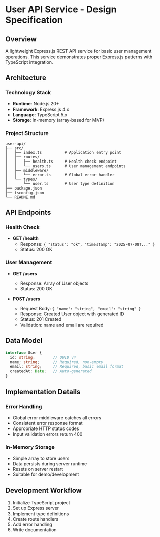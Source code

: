 # User API Service - Design Specification

## Overview
A lightweight Express.js REST API service for basic user management operations. This service demonstrates proper Express.js patterns with TypeScript integration.

## Architecture

### Technology Stack
- **Runtime**: Node.js 20+
- **Framework**: Express.js 4.x
- **Language**: TypeScript 5.x
- **Storage**: In-memory (array-based for MVP)

### Project Structure
```
user-api/
├── src/
│   ├── index.ts          # Application entry point
│   ├── routes/
│   │   ├── health.ts     # Health check endpoint
│   │   └── users.ts      # User management endpoints
│   ├── middleware/
│   │   └── error.ts      # Global error handler
│   └── types/
│       └── user.ts       # User type definition
├── package.json
├── tsconfig.json
└── README.md
```

## API Endpoints

### Health Check
- **GET /health**
  - Response: `{ "status": "ok", "timestamp": "2025-07-08T..." }`
  - Status: 200 OK

### User Management
- **GET /users**
  - Response: Array of User objects
  - Status: 200 OK

- **POST /users**
  - Request Body: `{ "name": "string", "email": "string" }`
  - Response: Created User object with generated ID
  - Status: 201 Created
  - Validation: name and email are required

## Data Model
```typescript
interface User {
  id: string;        // UUID v4
  name: string;      // Required, non-empty
  email: string;     // Required, basic email format
  createdAt: Date;   // Auto-generated
}
```

## Implementation Details

### Error Handling
- Global error middleware catches all errors
- Consistent error response format
- Appropriate HTTP status codes
- Input validation errors return 400

### In-Memory Storage
- Simple array to store users
- Data persists during server runtime
- Resets on server restart
- Suitable for demo/development

## Development Workflow
1. Initialize TypeScript project
2. Set up Express server
3. Implement type definitions
4. Create route handlers
5. Add error handling
6. Write documentation